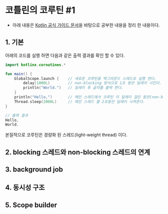 # 코틀린의 코루틴 #1

- 아래 내용은 [Kotlin 공식 가이드 문서](https://kotlinlang.org/docs/reference/coroutines/basics.html)을 바탕으로 공부한 내용을 정리 한 내용이다. 

## 1. 기본 

아래의 코드를 실행 하면 다음과 같은 출력 결과를 확인 할 수 있다. 

```kotlin
import kotlinx.coroutines.*

fun main() {
    GlobalScope.launch {    // 새로운 코루틴을 백그라운드 스레드로 실행 한다. 
        delay(1000L)        // non-blocking 방식으로 1초 동안 딜레이 시킨다. 
        println("World.")   // 딜레이 후 글자를 출력 한다. 
    }
    println("Hello,")       // 메인 스레드에서 코루틴 이 딜레이 걸린 동안(non-blocking) 출력 된다
    Thread.sleep(2000L)     // 메인 스레드 를 2초동안 딜레이 시켜준다. 
}

// 출력 결과 
Hello,
World.
```

본질적으로 코루틴은 경량화 된 스레드(light-weight thread) 이다.

## 2. blocking 스레드와 non-blocking 스레드의 연계

## 3. background job 

## 4. 동시성 구조

## 5. Scope builder 